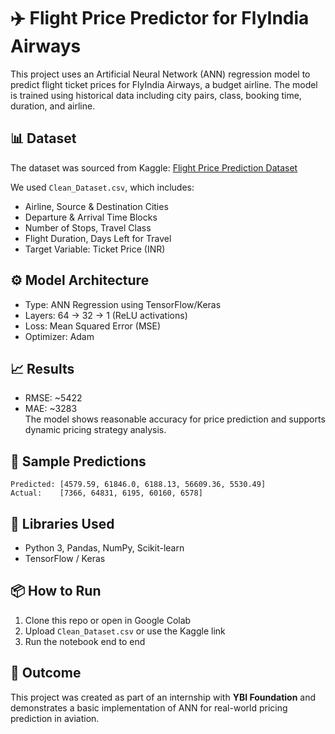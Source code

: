 
# ✈️ Flight Price Predictor for FlyIndia Airways

This project uses an Artificial Neural Network (ANN) regression model to predict flight ticket prices for FlyIndia Airways, a budget airline. The model is trained using historical data including city pairs, class, booking time, duration, and airline.

## 📊 Dataset
The dataset was sourced from Kaggle: [Flight Price Prediction Dataset](https://www.kaggle.com/datasets/shubhambathwal/flight-price-prediction)

We used `Clean_Dataset.csv`, which includes:
- Airline, Source & Destination Cities
- Departure & Arrival Time Blocks
- Number of Stops, Travel Class
- Flight Duration, Days Left for Travel
- Target Variable: Ticket Price (INR)

## ⚙️ Model Architecture
- Type: ANN Regression using TensorFlow/Keras
- Layers: 64 → 32 → 1 (ReLU activations)
- Loss: Mean Squared Error (MSE)
- Optimizer: Adam

## 📈 Results
- RMSE: ~5422  
- MAE: ~3283  
The model shows reasonable accuracy for price prediction and supports dynamic pricing strategy analysis.

## 🧪 Sample Predictions
```
Predicted: [4579.59, 61846.0, 6188.13, 56609.36, 5530.49]  
Actual:    [7366, 64831, 6195, 60160, 6578]
```

## 🧠 Libraries Used
- Python 3, Pandas, NumPy, Scikit-learn
- TensorFlow / Keras

## 📦 How to Run
1. Clone this repo or open in Google Colab
2. Upload `Clean_Dataset.csv` or use the Kaggle link
3. Run the notebook end to end

## 🏁 Outcome
This project was created as part of an internship with **YBI Foundation** and demonstrates a basic implementation of ANN for real-world pricing prediction in aviation.
